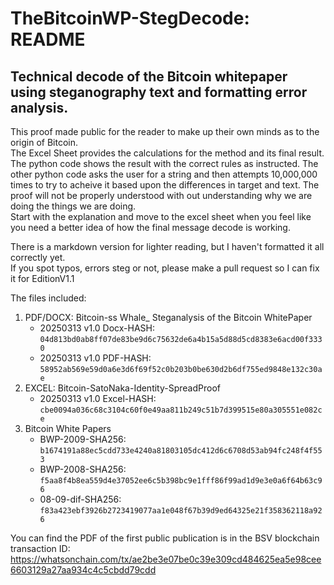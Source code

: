 # TheBitcoinWP-StegDecode: README
## Technical decode of the Bitcoin whitepaper using steganography text and formatting error analysis.

This proof made public for the reader to make up their own minds as to the origin of Bitcoin.  
The Excel Sheet provides the calculations for the method and its final result.
The python code shows the result with the correct rules as instructed.
The other python code asks the user for a string and then attempts 10,000,000 times to try to acheive it based upon the differences in target and text.
The proof will not be properly understood with out understanding why we are doing the things we are doing.  
Start with the explanation and move to the excel sheet when you feel like you need a better idea of how the final message decode is working.  

There is a markdown version for lighter reading, but I haven't formatted it all correctly yet.  
If you spot typos, errors steg or not, please make a pull request so I can fix it for EditionV1.1

The files included:  
 1. PDF/DOCX: Bitcoin-ss Whale_ Steganalysis of the Bitcoin WhitePaper  
    * 20250313 v1.0 Docx-HASH:  `04d813bd0ab8ff07de83be9d6c75632de6a4b15a5d88d5cd8383e6acd00f3330`  
    * 20250313 v1.0 PDF-HASH:  `58952ab569e59d0a6e3d6f69f52c0b203b0be630d2b6df755ed9848e132c30ae`  
2. EXCEL: Bitcoin-SatoNaka-Identity-SpreadProof  
    * 20250313 v1.0 Excel-HASH:  `cbe0094a036c68c3104c60f0e49aa811b249c51b7d399515e80a305551e082ce`
3. Bitcoin White Papers  
   * BWP-2009-SHA256:  `b1674191a88ec5cdd733e4240a81803105dc412d6c6708d53ab94fc248f4f553` 
   * BWP-2008-SHA256:  `f5aa8f4b8ea559d4e37052ee6c5b398bc9e1fff86f99ad1d9e3e0a6f64b63c96`  
   * 08-09-dif-SHA256:  `f83a423ebf3926b2723419077aa1e048f67b39d9ed64325e21f358362118a926`  

You can find the PDF of the first public publication is in the BSV blockchain transaction ID:  
https://whatsonchain.com/tx/ae2be3e07be0c39e309cd484625ea5e98cee6603129a27aa934c4c5cbdd79cdd



